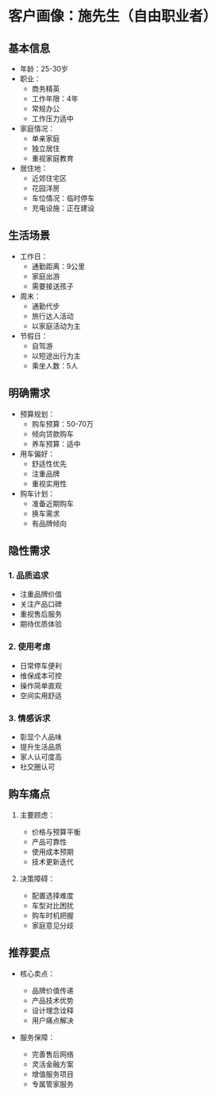 # 客户画像：施先生（自由职业者）

## 基本信息
- 年龄：25-30岁
- 职业：
  - 商务精英
  - 工作年限：4年
  - 常规办公
  - 工作压力适中
- 家庭情况：
  - 单亲家庭
  - 独立居住
  - 重视家庭教育
- 居住地：
  - 近郊住宅区
  - 花园洋房
  - 车位情况：临时停车
  - 充电设施：正在建设

## 生活场景
- 工作日：
  - 通勤距离：9公里
  - 家庭出游
  - 需要接送孩子
- 周末：
  - 通勤代步
  - 旅行达人活动
  - 以家庭活动为主
- 节假日：
  - 自驾游
  - 以短途出行为主
  - 乘坐人数：5人

## 明确需求
- 预算规划：
  - 购车预算：50-70万
  - 倾向贷款购车
  - 养车预算：适中
- 用车偏好：
  - 舒适性优先
  - 注重品牌
  - 重视实用性
- 购车计划：
  - 准备近期购车
  - 换车需求
  - 有品牌倾向

## 隐性需求
### 1. 品质追求
- 注重品牌价值
- 关注产品口碑
- 重视售后服务
- 期待优质体验

### 2. 使用考虑
- 日常停车便利
- 维保成本可控
- 操作简单直观
- 空间实用舒适

### 3. 情感诉求
- 彰显个人品味
- 提升生活品质
- 家人认可度高
- 社交圈认可

## 购车痛点
1. 主要顾虑：
   - 价格与预算平衡
   - 产品可靠性
   - 使用成本预期
   - 技术更新迭代

2. 决策障碍：
   - 配置选择难度
   - 车型对比困扰
   - 购车时机把握
   - 家庭意见分歧

## 推荐要点
- 核心卖点：
  - 品牌价值传递
  - 产品技术优势
  - 设计理念诠释
  - 用户痛点解决

- 服务保障：
  - 完善售后网络
  - 灵活金融方案
  - 增值服务项目
  - 专属管家服务